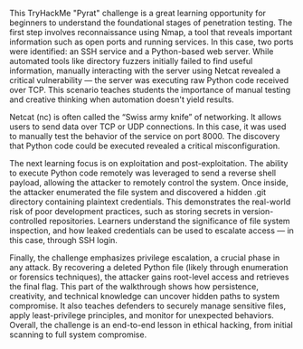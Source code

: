 This TryHackMe "Pyrat" challenge is a great learning opportunity for beginners to understand the foundational stages of penetration testing. The first step involves reconnaissance using Nmap, a tool that reveals important information such as open ports and running services. In this case, two ports were identified: an SSH service and a Python-based web server. While automated tools like directory fuzzers initially failed to find useful information, manually interacting with the server using Netcat revealed a critical vulnerability — the server was executing raw Python code received over TCP. This scenario teaches students the importance of manual testing and creative thinking when automation doesn't yield results.

Netcat (nc) is often called the “Swiss army knife” of networking. It allows users to send data over TCP or UDP connections. In this case, it was used to manually test the behavior of the service on port 8000. The discovery that Python code could be executed revealed a critical misconfiguration.

The next learning focus is on exploitation and post-exploitation. The ability to execute Python code remotely was leveraged to send a reverse shell payload, allowing the attacker to remotely control the system. Once inside, the attacker enumerated the file system and discovered a hidden .git directory containing plaintext credentials. This demonstrates the real-world risk of poor development practices, such as storing secrets in version-controlled repositories. Learners understand the significance of file system inspection, and how leaked credentials can be used to escalate access — in this case, through SSH login.

Finally, the challenge emphasizes privilege escalation, a crucial phase in any attack. By recovering a deleted Python file (likely through enumeration or forensics techniques), the attacker gains root-level access and retrieves the final flag. This part of the walkthrough shows how persistence, creativity, and technical knowledge can uncover hidden paths to system compromise. It also teaches defenders to securely manage sensitive files, apply least-privilege principles, and monitor for unexpected behaviors. Overall, the challenge is an end-to-end lesson in ethical hacking, from initial scanning to full system compromise.
